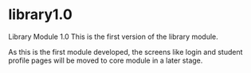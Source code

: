 # library1.0
Library Module 1.0
This is the first version of the library module. 

As this is the first module developed, the screens like login and student profile pages will be moved to core module in a later stage.
